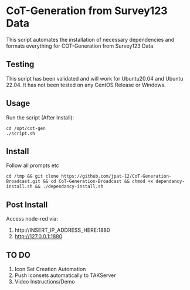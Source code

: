 # CoT-Generation from Survey123 Data ##

This script automates the installation of necessary dependencies and formats everything for COT-Generation from Survey123 Data.

## Testing ###
This script has been validated and will work for Ubuntu20.04 and Ubuntu 22.04.
It has not been tested on any CentOS Release or Windows.


## Usage ##

Run the script (After Install): 
```
cd /opt/cot-gen
./script.sh
```

## Install ##
Follow all prompts etc
```
cd /tmp && git clone https://github.com/jpat-12/CoT-Generation-Broadcast.git && cd CoT-Generation-Broadcast && chmod +x dependancy-install.sh && ./dependancy-install.sh
```
## Post Install ##

Access node-red via: 

1. http://INSERT_IP_ADDRESS_HERE:1880 
2. http://127.0.0.1:1880


## TO DO ##
1. Icon Set Creation Automation 
2. Push Iconsets automatically to TAKServer
3. Video Instructions/Demo
